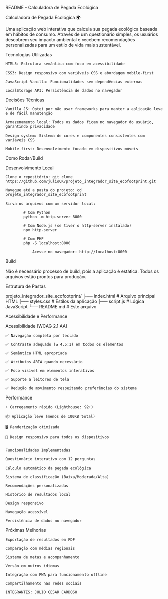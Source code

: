 README - Calculadora de Pegada Ecológica

Calculadora de Pegada Ecológica 🌍

Uma aplicação web interativa que calcula sua pegada ecológica baseada em hábitos de consumo. Através de um questionário simples, os usuários descobrem seu impacto ambiental e recebem recomendações personalizadas para um estilo de vida mais sustentável.



Tecnologias Utilizadas

    HTML5: Estrutura semântica com foco em acessibilidade

    CSS3: Design responsivo com variáveis CSS e abordagem mobile-first

    JavaScript Vanilla: Funcionalidades sem dependências externas

    LocalStorage API: Persistência de dados no navegador

Decisões Técnicas

    Vanilla JS: Optei por não usar frameworks para manter a aplicação leve e de fácil manutenção

    Armazenamento local: Todos os dados ficam no navegador do usuário, garantindo privacidade

    Design system: Sistema de cores e componentes consistentes com variáveis CSS

    Mobile-first: Desenvolvimento focado em dispositivos móveis


Como Rodar/Build

Desenvolvimento Local

    Clone o repositório: git clone https://github.com/julioCK/projeto_integrador_site_ecofootprint.git

    Navegue até a pasta do projeto: cd projeto_integrador_site_ecofootprint

    Sirva os arquivos com um servidor local:

            # Com Python
            python -m http.server 8000

            # Com Node.js (se tiver o http-server instalado)
            npx http-server

            # Com PHP
            php -S localhost:8000

                Acesse no navegador: http://localhost:8000

Build

Não é necessário processo de build, pois a aplicação é estática. Todos os arquivos estão prontos para produção.

Estrutura de Pastas

projeto_integrador_site_ecofootprint/
├── index.html          # Arquivo principal HTML
├── styles.css          # Estilos da aplicação
├── script.js           # Lógica JavaScript
└── README.md           # Este arquivo



Acessibilidade e Performance


Acessibilidade (WCAG 2.1 AA)

    ✅ Navegação completa por teclado

    ✅ Contraste adequado (≥ 4.5:1) em todos os elementos

    ✅ Semântica HTML apropriada

    ✅ Atributos ARIA quando necessário

    ✅ Foco visível em elementos interativos

    ✅ Suporte a leitores de tela

    ✅ Redução de movimento respeitando preferências do sistema

Performance

    ⚡ Carregamento rápido (Lighthouse: 92+)

    📦 Aplicação leve (menos de 100KB total)

    🖥️ Renderização otimizada

    📱 Design responsivo para todos os dispositivos


    Funcionalidades Implementadas

    Questionário interativo com 12 perguntas

    Cálculo automático da pegada ecológica

    Sistema de classificação (Baixa/Moderada/Alta)

    Recomendações personalizadas

    Histórico de resultados local

    Design responsivo

    Navegação acessível

    Persistência de dados no navegador

Próximas Melhorias

    Exportação de resultados em PDF

    Comparação com médias regionais

    Sistema de metas e acompanhamento

    Versão em outros idiomas

    Integração com PWA para funcionamento offline

    Compartilhamento nas redes sociais

    INTEGRANTES: JULIO CESAR CARDOSO